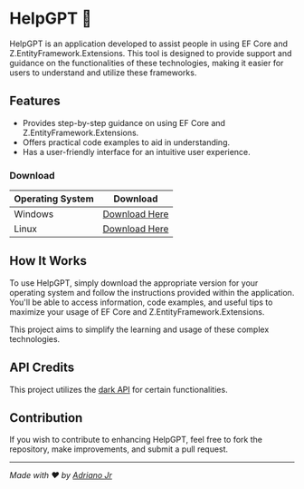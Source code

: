 # HelpGPT 🤖

HelpGPT is an application developed to assist people in using EF Core and Z.EntityFramework.Extensions. This tool is designed to provide support and guidance on the functionalities of these technologies, making it easier for users to understand and utilize these frameworks.

## Features

- Provides step-by-step guidance on using EF Core and Z.EntityFramework.Extensions.
- Offers practical code examples to aid in understanding.
- Has a user-friendly interface for an intuitive user experience.

### Download

| Operating System | Download                                                      |
|------------------|---------------------------------------------------------------|
| Windows          | [Download Here](https://github.com/NeuronNix/HelpGPT/blob/main/download-finale/windows-version/HelpGPT) |
| Linux            | [Download Here](https://github.com/NeuronNix/HelpGPT/blob/main/download-finale/linux-version/bot.py)   |

## How It Works

To use HelpGPT, simply download the appropriate version for your operating system and follow the instructions provided within the application. You'll be able to access information, code examples, and useful tips to maximize your usage of EF Core and Z.EntityFramework.Extensions.

This project aims to simplify the learning and usage of these complex technologies.

## API Credits

This project utilizes the [dark API](https://t.me/dark_api) for certain functionalities.

## Contribution

If you wish to contribute to enhancing HelpGPT, feel free to fork the repository, make improvements, and submit a pull request.

---

*Made with ❤️ by [Adriano Jr](https://github.com/NeuronNix/)*
